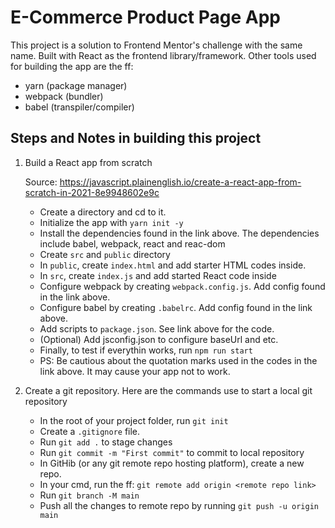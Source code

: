 # E-Commerce Product Page App

This project is a solution to Frontend Mentor's challenge with the same name.
Built with React as the frontend library/framework.
Other tools used for building the app are the ff:

- yarn (package manager)
- webpack (bundler)
- babel (transpiler/compiler)

## Steps and Notes in building this project

1. Build a React app from scratch

   Source: https://javascript.plainenglish.io/create-a-react-app-from-scratch-in-2021-8e9948602e9c

   - Create a directory and cd to it.
   - Initialize the app with `yarn init -y`
   - Install the dependencies found in the link above.
     The dependencies include babel, webpack, react and reac-dom
   - Create `src` and `public` directory
   - In `public`, create `index.html` and add starter HTML codes inside.
   - In `src`, create `index.js` and add started React code inside
   - Configure webpack by creating `webpack.config.js`. Add config found in the link above.
   - Configure babel by creating `.babelrc`. Add config found in the link above.
   - Add scripts to `package.json`. See link above for the code.
   - (Optional) Add jsconfig.json to configure baseUrl and etc.
   - Finally, to test if everythin works, run `npm run start`
   - PS: Be cautious about the quotation marks used in the codes in the link above. It may cause your app not to work.

2. Create a git repository.
   Here are the commands use to start a local git repository
   - In the root of your project folder, run `git init`
   - Create a `.gitignore` file.
   - Run `git add .` to stage changes
   - Run `git commit -m "First commit"` to commit to local repository
   - In GitHib (or any git remote repo hosting platform), create a new repo.
   - In your cmd, run the ff: `git remote add origin <remote repo link>`
   - Run `git branch -M main`
   - Push all the changes to remote repo by running `git push -u origin main`
